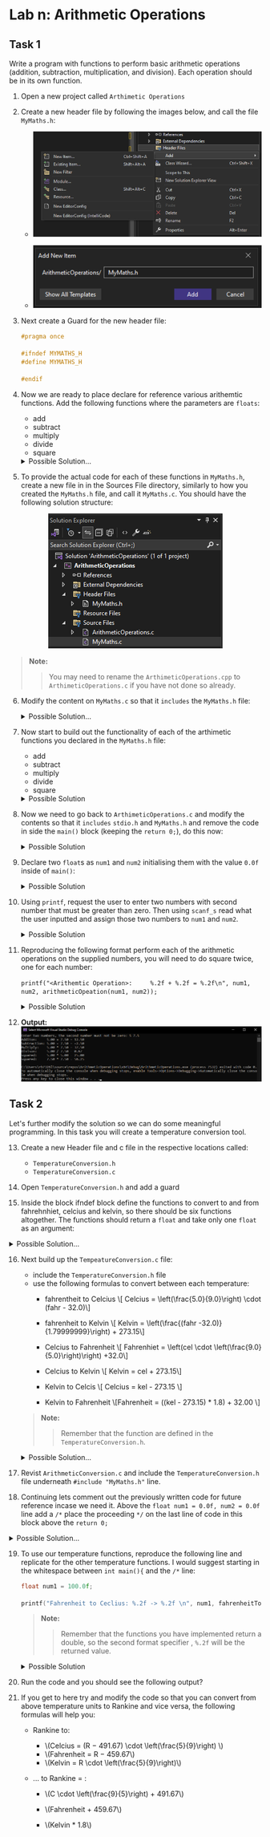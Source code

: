 # Lab n:  Arithmetic Operations

## Task 1

Write a program with functions to perform basic arithmetic operations (addition, 
subtraction, multiplication, and division). Each operation should be in its own function.

1. Open a new project called `Arthimetic Operations`

2. Create a new header file by following the images below, and call the file `MyMaths.h`:

   - ![](./figures/step1.png)

   -  ![](./figures/step2.png)

3. Next create a Guard for the new header file: 
    ```h
    #pragma once

    #ifndef MYMATHS_H
    #define MYMATHS_H

    #endif
    ```

4. Now we are ready to place declare for reference various arithemtic functions. Add the following functions where the parameters are `floats`:
    - add
    - subtract
    - multiply
    - divide
    - square 

    <details>
    <summary>Possible Solution...</summary>

    ```h
    #pragma once

    #ifndef MYMATHS_H
    #define MYMATHS_H

    float add(float a, float b);
    float subtract(float a, float b);
    float multiply(float a, float b);
    float divide(float a, float b);
    float square(float a, float b);

    #endif // End of Guard
    ```

    </details>

5. To provide the actual code for each of these functions in `MyMaths.h`, create a new file in in the Sources File directory, similarly to how you created the `MyMaths.h` file, and call it `MyMaths.c`. You should have the following solution structure: 

<div align=center>

![](./figures/step3.png)

</div>

>**Note:**
>> You may need to rename the `ArthimeticOperations.cpp` to `ArthimeticOperations.c` if you have not done so already.

6. Modify the content on `MyMaths.c` so that it `includes` the `MyMaths.h` file:
    
    <details>
    <summary>Possible Solution...</summary>

    `#include "MyMaths.h"`

    </details>

7. Now start to build out the functionality of each of the arthimetic functions you declared in the `MyMaths.h` file:

    - add
    - subtract
    - multiply
    - divide
    - square 

    <details>
    <summary>Possible Solution</summary>

    ```c
    #include "MyMaths.h"

    float add(float a, float b)
    {
        return a + b;
    }

    float subtract(float a, float b)
    {
        return a - b;
    }

    float multiply(float a, float b)
    {
        return a*b;
    }

    float divide(float a, float b)
    {
        
        return a/b;
    }

    float square(float a)
    {
        return a*a;
    }
    ```

    </details>

8. Now we need to go back to `ArthimeticOperations.c` and modify the contents so that it `includes` `stdio.h` and `MyMaths.h` and remove the code in side the `main()` block (keeping the `return 0;`), do this now:

    <details>
    <summary>Possible Solution</summary>

    ```c
    #include <stdio.h>
    #include "MyMaths.h"

    int main()
    {

        return 0;
    }
    ```

    </details>

9. Declare two `float`s as `num1` and `num2` initialising them with the value `0.0f` inside of `main()`:

    <details>
    <summary>Possible Solution</summary>

    ```c
    int main(){

        float num1 = 0.0f, num2 = 0.0f;

        return 0;
    }
    ```

    </details>

10. Using `printf`, request the user to enter two numbers with second number that must be greater than zero. Then using `scanf_s` read what the user inputted and assign those two numbers to `num1` and `num2`.

    <details>
    <summary>Possible Solution</summary>

    ```c
    int main(){

        float num1 = 0.0f, num2 = 0.0f;
        printf("Enter two numbers, the second number must not be zero: ");
        scanf_s("%f %f", &num1, &num2);

        return 0;
    }
    ```

    </details>

11. Reproducing the following format perform each of the arithmetic operations on the supplied numbers, you will need to do square twice, one for each number: 

    `printf("<Arithemtic Operation>:     %.2f + %.2f = %.2f\n", num1, num2, arithmeticOpeation(num1, num2));`

    <details>
    <summary>Possible Solution</summary>

    ```c
    int main(){

    float num1 = 0.0f, num2 = 0.0f;
    printf("Enter two numbers, the second number must not be zero: ");
    scanf_s("%f %f", &num1, &num2);
    
    printf("Additon:     %.2f + %.2f = %.2f\n", num1, num2, add(num1, num2));
    printf("Subtraction: %.2f - %.2f = %.2f\n", num1, num2, subtract(num1, num2));
    printf("Multiply:    %.2f * %.2f = %.2f\n", num1, num2, multiply(num1, num2));
    printf("Divison:     %.2f / %.2f = %.2f\n", num1, num2, divide(num1, num2));
    printf("squared:     %.2f * %.2f = %.2f\n", num1, num1, square(num1));
    printf("squared:     %.2f * %.2f = %.2f\n", num2, num2, square(num2));

    return 0;
    ```

    </details>

12. **Output:**
    ![](./figures/step5.png)

## Task 2

Let's further modify the solution so we can do some meaningful programming. In this task you will create a temperature conversion tool. 

13. Create a new Header file and c file in the respective locations called:
    - `TemperatureConversion.h`
    - `TemperatureConversion.c`

14. Open `TemperatureConversion.h` and add a guard

15. Inside the block ifndef block define the functions to convert to and from fahrehnhiet, celcius and kelvin, so there should be six functions altogether. The functions should return a `float` and take only one `float` as an argument:

<details>
<summary>Possible Solution...</summary>

```h
#pragma once
#ifndef TEMPEATURECONVERSION_H
#define TEMPEATURECONVERSION_H

double fahrenheitToCelcius(double fahr);
double fahrenheitToKelvin(double kel);

double celciusToFahrenheit(double cel);
double celiusToKelvin(double cel);

double kelvinToCelius(double kel);
double kelvinToFahrenheit(double kel);

#endif // !TEMPEATURECONVERSION_H
```

</details>

16. Next build up the `TempeatureConversion.c` file:
    - include the `TemperatureConversion.h` file
    - use the following formulas to convert between each temperature:
        - fahrentheit to Celcius \\[ Celcius = \left(\frac{5.0}{9.0}\right) \cdot (fahr - 32.0)\\]
  
        - fahrenheit to Kelvin \\[ Kelvin = \left(\frac{(fahr -32.0)}{1.79999999}\right) + 273.15\\]

        - Celcius to Fahrenheit \\[ Fahrenhiet = \left(cel \cdot \left(\frac{9.0}{5.0}\right)\right) +32.0\\]

        - Celcius to Kelvin \\[ Kelvin = cel + 273.15\\]

        - Kelvin to Celcis \\[ Celcius = kel - 273.15 \\]

        - Kelvin to Fahrenheit \\[Fahrenheit = ((kel - 273.15) * 1.8) + 32.00 \\]

    >**Note:**
    >> Remember that the function are defined in the `TemperatureConversion.h`. 

    <details>
    <summary>Possible Solution...</summary>

    ```c
    #include "TemperatureConversion.h"

    double fahrenheitToCelcius(double fahr) {
        return (5.0 / 9.0) * (fahr - 32.0);
    }

    double fahrenheitToKelvin(double fahr){
        return ((fahr - 32) / 1.79999999) + 273.15;
    }


    double celciusToFahrenheit(double cel){
        return (cel * (9.0 / 5.0))+ 32.0 ;
    }

    double celiusToKelvin(double cel) {
        return (cel + 273.15);
    }

    double kelvinToCelius(double kel) {
        return (kel - 273.15 );
    }

    double kelvinToFahrenheit(double kel) {
        return ((kel - 273.15) * 1.8) + 32.00;
    }
    ```
    </details>

17. Revist `ArithmeticConversion.c` and include the `TemperatureConversion.h` file underneath `#include "MyMaths.h"` line.

18. Continuing lets comment out the previously written code for future reference incase we need it. Above the `float num1 = 0.0f, num2 = 0.0f` line add a `/*` place the proceeding `*/` on the last line of code in this block above the `return 0;`

<details>
<summary>Possible Solution...</summary>

```c
int main(){

    /*
    float num1 = 0.0f, num2 = 0.0f;
    printf("Enter two numbers, the second number must not be zero: ");
    scanf_s("%f %f", &num1, &num2);
    
    printf("Additon:     %.2f + %.2f = %.2f\n", num1, num2, add(num1, num2));
    printf("Subtraction: %.2f - %.2f = %.2f\n", num1, num2, subtract(num1, num2));
    printf("Multiply:    %.2f * %.2f = %.2f\n", num1, num2, multiply(num1, num2));
    printf("Divison:     %.2f / %.2f = %.2f\n", num1, num2, divide(num1, num2));
    printf("squared:     %.2f * %.2f = %.2f\n", num1, num1, square(num1));
    printf("squared:     %.2f * %.2f = %.2f\n", num2, num2, square(num2));
    */
    return 0;
```

</details>

19. To use our temperature functions, reproduce the following line and replicate for the other temperature functions. I would suggest starting in the whitespace between `int main(){` and the `/*` line:

    ```c
    float num1 = 100.0f;

    printf("Fahrenheit to Ceclius: %.2f -> %.2f \n", num1, fahrenheitToCelcius(num1, num2));
    ```

    >**Note:**
    >> Remember that the functions you have implemented return a double, so the second format specifier , `%.2f` will be the returned value.

    <details>
    <summary>Possible Solution</summary>

    ```c
    int main(){
        float num1 = 100.0f;

        printf("Fahrenheit to Ceclius: %.2f -> %.2f \n", num1, fahrenheitToCelcius(num1, num2));

        printf("Fahrenheit to Kelvin: %.2f -> %.2f \n", num1, fahrenheitToKelvin(num1, num2));

        printf("Ceclius to Fahrenheit: %.2f -> %.2f \n", num1, celciusTofahrenheit(num1, num2));

        printf("Ceclius to Kelvin: %.2f -> %.2f \n", num1, celciusToKelivn(num1, num2));

        printf("Kelvin to Farhenheit: %.2f -> %.2f \n", num1, kelvinToFahrenheit(num1, num2));

        printf("Kelvin to Ceclius: %.2f -> %.2f \n", num1, kelvinToCelcius(num1, num2));

        ...

        return 0;
    }
    ```

    >**Note:**
    >> The `...` means and rest of the code, that I have ommitted for readibility 

    </details>

20. Run the code and you should see the following output?


21. If you get to here try and modify the code so that you can convert from above temperature units to Rankine and vice versa, the following formulas will help you:
    
    - Rankine to: 
      - \\(Celcius = (R − 491.67) \cdot \left(\frac{5}{9}\right) \\) 
      - \\(Fahrenheit = R − 459.67\\)
      - \\(Kelvin = R \cdot \left(\frac{5}{9}\right)\\)
   
    - ... to Rankine = :
      - \\(C \cdot \left(\frac{9}{5}\right) + 491.67\\)
     
      - \\(Fahrenheit + 459.67\\)

      - \\(Kelvin * 1.8\\)

